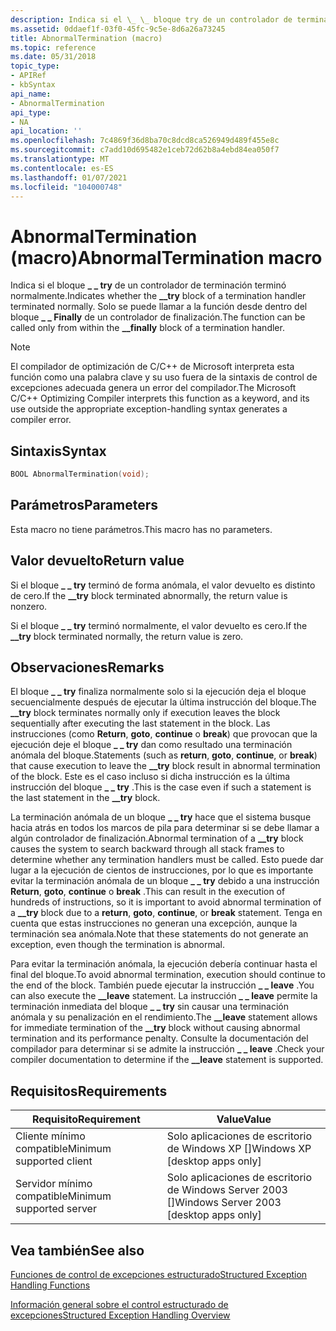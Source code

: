 ```yaml
---
description: Indica si el \_ \_ bloque try de un controlador de terminación terminó normalmente. Solo se puede llamar a la función desde dentro del \_ \_ bloque Finally de un controlador de finalización.
ms.assetid: 0ddaef1f-03f0-45fc-9c5e-8d6a26a73245
title: AbnormalTermination (macro)
ms.topic: reference
ms.date: 05/31/2018
topic_type:
- APIRef
- kbSyntax
api_name:
- AbnormalTermination
api_type:
- NA
api_location: ''
ms.openlocfilehash: 7c4869f36d8ba70c8dcd8ca526949d489f455e8c
ms.sourcegitcommit: c7add10d695482e1ceb72d62b8a4ebd84ea050f7
ms.translationtype: MT
ms.contentlocale: es-ES
ms.lasthandoff: 01/07/2021
ms.locfileid: "104000748"
---
```

# <a name="abnormaltermination-macro"></a><span data-ttu-id="2a433-104">AbnormalTermination (macro)</span><span class="sxs-lookup"><span data-stu-id="2a433-104">AbnormalTermination macro</span></span>

<span data-ttu-id="2a433-105">Indica si el bloque **\_ \_ try** de un controlador de terminación terminó normalmente.</span><span class="sxs-lookup"><span data-stu-id="2a433-105">Indicates whether the **\_\_try** block of a termination handler terminated normally.</span></span> <span data-ttu-id="2a433-106">Solo se puede llamar a la función desde dentro del bloque **\_ \_ Finally** de un controlador de finalización.</span><span class="sxs-lookup"><span data-stu-id="2a433-106">The function can be called only from within the **\_\_finally** block of a termination handler.</span></span>

> [!Note]  
> <span data-ttu-id="2a433-107">El compilador de optimización de C/C++ de Microsoft interpreta esta función como una palabra clave y su uso fuera de la sintaxis de control de excepciones adecuada genera un error del compilador.</span><span class="sxs-lookup"><span data-stu-id="2a433-107">The Microsoft C/C++ Optimizing Compiler interprets this function as a keyword, and its use outside the appropriate exception-handling syntax generates a compiler error.</span></span>

 

## <a name="syntax"></a><span data-ttu-id="2a433-108">Sintaxis</span><span class="sxs-lookup"><span data-stu-id="2a433-108">Syntax</span></span>


```C++
BOOL AbnormalTermination(void);
```



## <a name="parameters"></a><span data-ttu-id="2a433-109">Parámetros</span><span class="sxs-lookup"><span data-stu-id="2a433-109">Parameters</span></span>

<span data-ttu-id="2a433-110">Esta macro no tiene parámetros.</span><span class="sxs-lookup"><span data-stu-id="2a433-110">This macro has no parameters.</span></span>

## <a name="return-value"></a><span data-ttu-id="2a433-111">Valor devuelto</span><span class="sxs-lookup"><span data-stu-id="2a433-111">Return value</span></span>

<span data-ttu-id="2a433-112">Si el bloque **\_ \_ try** terminó de forma anómala, el valor devuelto es distinto de cero.</span><span class="sxs-lookup"><span data-stu-id="2a433-112">If the **\_\_try** block terminated abnormally, the return value is nonzero.</span></span>

<span data-ttu-id="2a433-113">Si el bloque **\_ \_ try** terminó normalmente, el valor devuelto es cero.</span><span class="sxs-lookup"><span data-stu-id="2a433-113">If the **\_\_try** block terminated normally, the return value is zero.</span></span>

## <a name="remarks"></a><span data-ttu-id="2a433-114">Observaciones</span><span class="sxs-lookup"><span data-stu-id="2a433-114">Remarks</span></span>

<span data-ttu-id="2a433-115">El bloque **\_ \_ try** finaliza normalmente solo si la ejecución deja el bloque secuencialmente después de ejecutar la última instrucción del bloque.</span><span class="sxs-lookup"><span data-stu-id="2a433-115">The **\_\_try** block terminates normally only if execution leaves the block sequentially after executing the last statement in the block.</span></span> <span data-ttu-id="2a433-116">Las instrucciones (como **Return**, **goto**, **continue** o **break**) que provocan que la ejecución deje el bloque **\_ \_ try** dan como resultado una terminación anómala del bloque.</span><span class="sxs-lookup"><span data-stu-id="2a433-116">Statements (such as **return**, **goto**, **continue**, or **break**) that cause execution to leave the **\_\_try** block result in abnormal termination of the block.</span></span> <span data-ttu-id="2a433-117">Este es el caso incluso si dicha instrucción es la última instrucción del bloque **\_ \_ try** .</span><span class="sxs-lookup"><span data-stu-id="2a433-117">This is the case even if such a statement is the last statement in the **\_\_try** block.</span></span>

<span data-ttu-id="2a433-118">La terminación anómala de un bloque **\_ \_ try** hace que el sistema busque hacia atrás en todos los marcos de pila para determinar si se debe llamar a algún controlador de finalización.</span><span class="sxs-lookup"><span data-stu-id="2a433-118">Abnormal termination of a **\_\_try** block causes the system to search backward through all stack frames to determine whether any termination handlers must be called.</span></span> <span data-ttu-id="2a433-119">Esto puede dar lugar a la ejecución de cientos de instrucciones, por lo que es importante evitar la terminación anómala de un bloque **\_ \_ try** debido a una instrucción **Return**, **goto**, **continue** o **break** .</span><span class="sxs-lookup"><span data-stu-id="2a433-119">This can result in the execution of hundreds of instructions, so it is important to avoid abnormal termination of a **\_\_try** block due to a **return**, **goto**, **continue**, or **break** statement.</span></span> <span data-ttu-id="2a433-120">Tenga en cuenta que estas instrucciones no generan una excepción, aunque la terminación sea anómala.</span><span class="sxs-lookup"><span data-stu-id="2a433-120">Note that these statements do not generate an exception, even though the termination is abnormal.</span></span>

<span data-ttu-id="2a433-121">Para evitar la terminación anómala, la ejecución debería continuar hasta el final del bloque.</span><span class="sxs-lookup"><span data-stu-id="2a433-121">To avoid abnormal termination, execution should continue to the end of the block.</span></span> <span data-ttu-id="2a433-122">También puede ejecutar la instrucción **\_ \_ leave** .</span><span class="sxs-lookup"><span data-stu-id="2a433-122">You can also execute the **\_\_leave** statement.</span></span> <span data-ttu-id="2a433-123">La instrucción **\_ \_ leave** permite la terminación inmediata del bloque **\_ \_ try** sin causar una terminación anómala y su penalización en el rendimiento.</span><span class="sxs-lookup"><span data-stu-id="2a433-123">The **\_\_leave** statement allows for immediate termination of the **\_\_try** block without causing abnormal termination and its performance penalty.</span></span> <span data-ttu-id="2a433-124">Consulte la documentación del compilador para determinar si se admite la instrucción **\_ \_ leave** .</span><span class="sxs-lookup"><span data-stu-id="2a433-124">Check your compiler documentation to determine if the **\_\_leave** statement is supported.</span></span>

## <a name="requirements"></a><span data-ttu-id="2a433-125">Requisitos</span><span class="sxs-lookup"><span data-stu-id="2a433-125">Requirements</span></span>



| <span data-ttu-id="2a433-126">Requisito</span><span class="sxs-lookup"><span data-stu-id="2a433-126">Requirement</span></span> | <span data-ttu-id="2a433-127">Value</span><span class="sxs-lookup"><span data-stu-id="2a433-127">Value</span></span> |
|-------------------------------------|------------------------------------------------------|
| <span data-ttu-id="2a433-128">Cliente mínimo compatible</span><span class="sxs-lookup"><span data-stu-id="2a433-128">Minimum supported client</span></span><br/> | <span data-ttu-id="2a433-129">Solo aplicaciones de escritorio de Windows XP \[\]</span><span class="sxs-lookup"><span data-stu-id="2a433-129">Windows XP \[desktop apps only\]</span></span><br/>          |
| <span data-ttu-id="2a433-130">Servidor mínimo compatible</span><span class="sxs-lookup"><span data-stu-id="2a433-130">Minimum supported server</span></span><br/> | <span data-ttu-id="2a433-131">Solo aplicaciones de escritorio de Windows Server 2003 \[\]</span><span class="sxs-lookup"><span data-stu-id="2a433-131">Windows Server 2003 \[desktop apps only\]</span></span><br/> |



## <a name="see-also"></a><span data-ttu-id="2a433-132">Vea también</span><span class="sxs-lookup"><span data-stu-id="2a433-132">See also</span></span>

<dl> <dt>

[<span data-ttu-id="2a433-133">Funciones de control de excepciones estructurado</span><span class="sxs-lookup"><span data-stu-id="2a433-133">Structured Exception Handling Functions</span></span>](structured-exception-handling-functions.md)
</dt> <dt>

[<span data-ttu-id="2a433-134">Información general sobre el control estructurado de excepciones</span><span class="sxs-lookup"><span data-stu-id="2a433-134">Structured Exception Handling Overview</span></span>](structured-exception-handling.md)
</dt> </dl>

 

 




